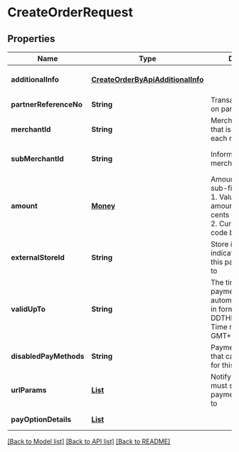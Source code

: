 # CreateOrderRequest
## Properties

| Name | Type | Description | Notes |
|------------ | ------------- | ------------- | -------------|
| **additionalInfo** | [**CreateOrderByApiAdditionalInfo**](CreateOrderByApiAdditionalInfo.md) |  | [optional] [default to null] |
| **partnerReferenceNo** | **String** | Transaction identifier on partner system | [default to null] |
| **merchantId** | **String** | Merchant identifier that is unique per each merchant | [default to null] |
| **subMerchantId** | **String** | Information of sub merchant identifier | [optional] [default to null] |
| **amount** | [**Money**](Money.md) | Amount. Contains two sub-fields:<br> 1. Value: Transaction amount, including the cents<br> 2. Currency: Currency code based on ISO<br>  | [default to null] |
| **externalStoreId** | **String** | Store identifier to indicate to which store this payment belongs to | [optional] [default to null] |
| **validUpTo** | **String** | The time when the payment will be automatically expired, in format YYYY-MM-DDTHH:mm:ss+07:00. Time must be in GMT+7 (Jakarta time) | [optional] [default to null] |
| **disabledPayMethods** | **String** | Payment method(s) that cannot be used for this | [optional] [default to null] |
| **urlParams** | [**List**](UrlParam.md) | Notify URL that DANA must send the payment notification to | [default to null] |
| **payOptionDetails** | [**List**](PayOptionDetail.md) |  | [default to null] |

[[Back to Model list]](../README.md#documentation-for-models) [[Back to API list]](../README.md#documentation-for-api-endpoints) [[Back to README]](../README.md)

